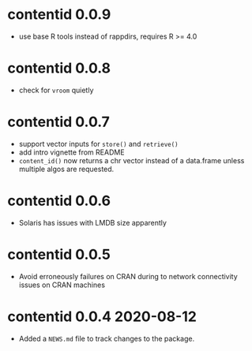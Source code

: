 # contentid 0.0.9

* use base R tools instead of rappdirs, requires R >= 4.0

# contentid 0.0.8

* check for `vroom` quietly

# contentid 0.0.7

* support vector inputs for `store()` and `retrieve()`
* add intro vignette from README
* `content_id()` now returns a chr vector instead of a data.frame unless
  multiple algos are requested. 

# contentid 0.0.6

* Solaris has issues with LMDB size apparently

# contentid 0.0.5

* Avoid erroneously failures on CRAN during to network connectivity issues on CRAN machines

# contentid 0.0.4 2020-08-12

* Added a `NEWS.md` file to track changes to the package.
